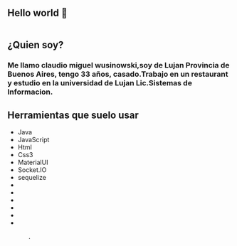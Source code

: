 ## Hello world 👋
<img style="margin:auto"  src="https://images4.programmerclick.com/764/d9/d963b866b9df02ad89b354a3b23dfafc.gif" alt=""/>

<h2> ¿Quien soy?  </h2>

<h3>  Me llamo claudio miguel wusinowski,soy de Lujan Provincia de Buenos  Aires, tengo 33 años, casado.Trabajo en un restaurant y estudio en la universidad de Lujan Lic.Sistemas de Informacion.</h3> 

<h2>Herramientas que suelo usar</h2>
<ul>
  <li>Java</li>
  <li>JavaScript</li>
  <li>Html</li>
  <li>Css3</li>
  <li>MaterialUI</li>
  <li>Socket.IO</li>
  <li>sequelize</li>
  <li></li>
  <li></li>
  <li></li>
  <li></li>
  <li></li>
  <li></li>

<ul>
   
           
<!--
Hola
**claudioCMW/claudioCMW** is a ✨ _special_ ✨ repository because its `README.md` (this file) appears on your GitHub profile.

Here are some ideas to get you started:

- 🔭 I’m currently working on ...
- 🌱 I’m currently learning ...
- 👯 I’m looking to collaborate on ...
- 🤔 I’m looking for help with ...
- 💬 Ask me about ...
- 📫 How to reach me: ...
- 😄 Pronouns: ...
- ⚡ Fun fact: ...
-->
.